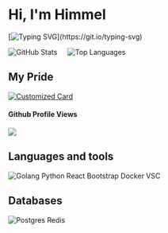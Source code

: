 # Hi, I'm Himmel
[![Typing SVG](https://readme-typing-svg.herokuapp.com?font=Fira+Code&weight=900&size=30&pause=1000&color=ABD200&random=false&width=470&lines=Backend+Golang+Developer..)](https://git.io/typing-svg)

<div style="display: inline-flex">
    <img src="https://github-readme-stats.vercel.app/api?username=himmel520&rank_icon=github&theme=merko" alt="GitHub Stats" style="margin-right: 20px;">
    <img src="https://github-readme-stats.vercel.app/api/top-langs/?username=himmel520&layout=compact&theme=merko" alt="Top Languages">
</div>

<h2>My Pride</h2>
<a href="https://github.com/himmel520/notebook_store">
  <img src="https://github-readme-stats.vercel.app/api/pin/?username=himmel520&repo=notebook_store&title_color=abd200&icon_color=2b3611&text_color=67b587&bg_color=0a0f0b" alt="Customized Card">
</a>


<h4>Github Profile Views</h4>
<img src="https://profile-counter.glitch.me/himmel520/count.svg">

<h2>Languages and tools</h2>
<img src="https://skillicons.dev/icons?i=go,python,react,bootstrap,docker,vscode" alt="Golang Python React Bootstrap Docker VSC">

<h2>Databases</h2>
<img src="https://skillicons.dev/icons?i=postgres,redis" alt="Postgres Redis">


<!--
**himmel520/himmel520** is a ✨ _special_ ✨ repository because its `README.md` (this file) appears on your GitHub profile.

Here are some ideas to get you started:

- 🔭 I’m currently working on ...
- 🌱 I’m currently learning ...
- 👯 I’m looking to collaborate on ...
- 🤔 I’m looking for help with ...
- 💬 Ask me about ...
- 📫 How to reach me: ...
- 😄 Pronouns: ...
- ⚡ Fun fact: ...
-->
